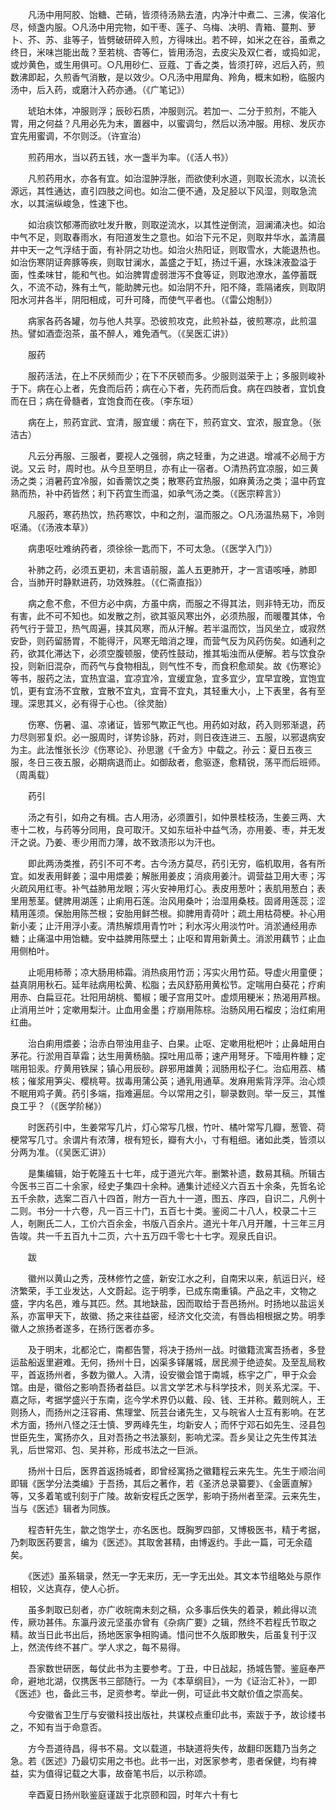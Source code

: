 <!-- { "loadSidebar": true } -->
　　凡汤中用阿胶、饴糖、芒硝，皆须待汤熟去渣，内净汁中煮二、三沸，俟溶化尽，倾盏内服。○凡汤中用完物，如干枣、莲子、乌梅、决明、青箱、蔓荆、萝卜、芥、苏、韭等子，皆劈破研碎入煎，方得味出。若不碎，如米之在谷，虽煮之终日，米味岂能出哉？至若桃、杏等仁，皆用汤泡，去皮尖及双仁者，或捣如泥，或炒黄色，或生用俱可。○凡用砂仁、豆蔻、丁香之类，皆须打碎，迟后入药，煎数沸即起，久煎香气消散，是以效少。○凡汤中用犀角、羚角，概末如粉，临服内汤中，后入药，或磨汁入药亦通。（《广笔记》）

　　琥珀木体，冲服则浮；辰砂石质，冲服则沉。若加一、二分于煎剂，不能入胃，用之何益？凡用必先为末，置器中，以蜜调匀，然后以汤冲服。用棕、发灰亦宜先用蜜调，不尔则泛。（许宣治）

　　煎药用水，当以药五钱，水一盏半为率。（《活人书》）

　　凡煎药用水，亦各有宜。如治湿肿浮胀，而欲使利水道，则取长流水，以流长源远，其性通达，直引四肢之间也。如治二便不通，及足胫以下风湿，则取急流水，以其湍纵峻急，性速下也。

　　如治痰饮郁滞而欲吐发升散，则取逆流水，以其性逆倒流，洄澜涌决也。如治中气不足，则取春雨水，有阳道发生之意也。如治下元不足，则取井华水，盖清晨井中天一之气浮结于面，有补阴之功也。如治火热阳证，则取雪水，大能退热也。如治伤寒阴证奔豚等疾，则取甘澜水，盖盛之于缸，扬过千遍，水珠沫液盈溢于面，性柔味甘，能和气也。如治脾胃虚弱泄泻不食等证，则取池潦水，盖停蓄既久，不流不动，殊有土气，能助脾元也。如治阴不升，阳不降，乖隔诸疾，则取阴阳水河井各半，阴阳相成，可升可降，而使气平者也。（《雷公炮制》）

　　病家各药各罐，勿与他人共享。恐彼煎攻克，此煎补益，彼煎寒凉，此煎温热。譬如酒壶泡茶，虽不醉人，难免酒气。（《吴医汇讲》）

　　服药

　　服药活法，在上不厌频而少；在下不厌顿而多。少服则滋荣于上；多服则峻补于下。病在心上者，先食而后药；病在心下者，先药而后食。病在四肢者，宜饥食而在日；病在骨髓者，宜饱食而在夜。（李东垣）

　　病在上，煎药宜武、宜清，服宜缓：病在下，煎药宜文、宜浓，服宜急。（张洁古）

　　凡云分再服、三服者，要视人之强弱，病之轻重，为之进退。增减不必局于方说。又云 时，周时也。从今旦至明旦，亦有止一宿者。○清热药宜凉服，如三黄汤之类；消暑药宜冷服，如香薷饮之类；散寒药宜热服，如麻黄汤之类；温中药宜熟而热，补中药皆然；利下药宜生而温，如承气汤之类。（《医宗粹言》）

　　凡服药，寒药热饮，热药寒饮，中和之剂，温而服之。○凡汤温热易下，冷则呕涌。（《汤液本草》）

　　病患呕吐难纳药者，须徐徐一匙而下，不可太急。（《医学入门》）

　　补肺之药，必须五更初，未言语前服，盖人五更肺开，才一言语咳唾，肺即合，当肺开时静默进药，功效殊胜。（《仁斋直指》）

　　病之愈不愈，不但方必中病，方虽中病，而服之不得其法，则非特无功，而反有害，此不可不知也。如发散之剂，欲其驱风寒出外，必须热服，而暖覆其体，令药气行于营卫，热气周遍，挟其风寒，而从汗解。若半温而饮，当风坐立，或寂然安卧，则药留肠胃，不能得汗，风寒无暗消之理，而营气反为风药伤矣。如通利之药，欲其化滞达下，必须空腹顿服，使药性鼓动，推其垢浊而从便解。若与饮食杂投，则新旧混杂，而药气与食物相乱，则气性不专，而食积愈顽矣。故《伤寒论》等书，服药之法，宜热宜温，宜凉宜冷，宜缓宜急，宜多宜少，宜早宜晚，宜饱宜饥，更有宜汤不宜散，宜散不宜丸，宜膏不宜丸，其轻重大小，上下表里，各有至理。深思其义，必有得于心也。（徐灵胎）

　　伤寒、伤暑、温、凉诸证，皆邪气欺正气也。用药如对敌，药入则邪渐退，药力尽则邪复炽。必一服周时，详势诊脉，药对，则日夜连进三、五服，以邪退病安为主。此法惟张长沙《伤寒论》、孙思邈《千金方》中载之。孙云：夏日五夜三服，冬日三夜五服，必期病退而止。如御敌者，愈驱逐，愈精锐，荡平而后班师。（周禹载）

　　药引

　　汤之有引，如舟之有楫。古人用汤，必须置引，如仲景桂枝汤，生姜三两、大枣十二枚，与药等分同用，良可取汗。又如东垣补中益气汤，亦用姜、枣，并无发汗之说。乃姜、枣少用而力薄，故不致渍形以为汗也。

　　即此两汤类推，药引不可不考。古今汤方莫尽，药引无穷，临机取用，各有所宜。如发表用鲜姜；温中用煨姜；解胀用姜皮；消痰用姜汁。调营益卫用大枣；泻火疏风用红枣。补气益肺用龙眼；泻火安神用灯心。表皮用葱叶；表肌用葱白；表里用葱茎。健脾用湖莲；止痢用石莲。治风用桑叶；治湿用桑枝。固肾用莲蕊；涩精用莲须。保胎用陈苎根；安胎用鲜苎根。抑脾用青荷叶；疏土用枯荷梗。补心用新小麦；止汗用浮小麦。清热解烦用青竹叶；利水泻火用淡竹叶。消淤通经用赤糖；止痛温中用饴糖。安中益脾用陈壁土；止呕和胃用新黄土。消淤用藕节；止血用侧柏叶。

　　止呃用柿蒂；凉大肠用柿霜。消热痰用竹沥；泻实火用竹茹。导虚火用童便；益真阴用秋石。延年祛病用松黄、松脂；去风舒筋用黄松节。定喘用白葵花；疗痢用赤、白扁豆花。壮阳用胡桃、蜀椒；暖子宫用艾叶。虚烦用粳米；热渴用芦根。止消用兰叶；定嗽用梨汁。止血用金墨；疗崩用陈棕。治肠风用石榴皮；治红痢用红曲。

　　治白痢用煨姜；治赤白带浊用韭子、白果。止呕、定嗽用枇杷叶；止鼻衄用白茅花。行淤用百草霜；达生用黄杨脑。探吐用瓜蒂；速产用弩牙。下噎用杵糠；定喘用铅汞。疗黄用铁屎；镇心用辰砂。辟邪用雄黄；润肠用松子仁。治疝用荔、橘核；催浆用笋尖、樱桃萼。拔毒用蒲公英；通乳用通草。发麻用紫背浮萍。治心烦不眠用鸡子黄。药引多端，指难遍屈。今以常用之引，聊录数则。举一反三，其惟良工乎？（《医学阶梯》）

　　时医药引中，生姜常写几片，灯心常写几根，竹叶、橘叶常写几瓣，葱管、荷梗常写几寸。余谓片有浓薄，根有短长，瓣有大小，寸有粗细。诸如此类，皆须以分两为准。（《吴医汇讲》）

　　是集编辑，始于乾隆五十七年，成于道光六年。删繁补遗，数易其稿。所辑古今医书三百二十余家，经史子集四十余种。通集计述经义六百五十余条，先哲名论五千余款，选案二百八十四首，附方一百九十一道，图五、序四，自识二，凡例十二则。书分一十六卷，凡一百三十门，五百七十类。鉴阅二十八人，校录二十三人，剞劂氏二人，工价六百余金，书版八百余片。道光十年八月开雕，十三年三月告竣。共一千五百九十二页，六十五万四千零七十七字。观泉氏自识。

　　跋

　　徽州以黄山之秀，茂林修竹之盛，新安江水之利，自南宋以来，航运日兴，经济繁荣，手工业发达，人文蔚起。迄于明季，已成东南重镇。产品之丰，文物之盛，字内名邑，难与其匹。然。其地缺盐，因而取给于吾邑扬州。时扬地以盐运关系，亦富甲天下，故徽、扬之来往益密，经济文化交流，有唇齿相根据之势。明季徽人之旅扬者遂多，在扬行医者亦多。

　　及于明末，北都沦亡，南都告警，将决于扬州一战。时徽籍流寓吾扬者，多登运盐船返里避难。无何，扬州十日，凶渠多铎屠城，居民濒于绝迹矣。及至乱局敉平，首返扬州者，多数为徽人。入清，设安徽会馆于南城，栋宇之广，甲于众会馆。由是，徽俗之影响吾扬者益巨。以言文学艺术与科学技术，则关系尤深。干、嘉之际，考据学盛兴于东南，迄今学术界仍以戴、段、钱、王并称。戴则皖人，王则扬人，而扬州之汪容甫、焦理堂、阮芸台诸先生，又与皖省人士互有影响。在艺术方面，扬州八怪之汪士慎、罗两峰先生，均新安人；而怀宁邓石如先生、泾县包世臣先生，寓扬亦久，且对吾扬之书法篆刻，影响尤深。吾乡吴让之先生传其法乳，后世常邓、包、吴并称，形成书法之一巨派。

　　扬州十日后，医界首返扬城者，即曾经寓扬之徽籍程云来先生。先生于顺治间即辑《医学分法类编》于吾扬，其后之著作，若《圣济总录纂要》、《金匮直解》等，又多着笔或刊刻于广陵。故新安程氏之医学，影响于扬州者至深。云来先生，当与《医述》辑者为同族。

　　程杏轩先生，歙之饱学士，亦名医也。既胸罗四部，又博极医书，精于考据，乃刺取医药要言，编为《医述》。其取舍甚精，由博返约。手此一篇，可无余蕴矣。

　　《医述》虽系辑录，然无一字无来历，无一字无出处。其文本节组略处与原作相较，义达真存，使人心折。

　　虽多刺取已刻者，亦广收皖南未刻之稿，众多事后佚失的着录，赖此得以流传，厥功甚伟。东瀛丹波元坚虽亦曾有《杂病广要》之辑，然终不若程氏节取之精。故当日此书出后，扬地医家争相购诵。惜问世不久版即散失，后虽复刊于汉上，然流传终不甚广。学人求之，每不易得。

　　吾家数世研医，每仗此书为主要参考。丁丑，中日战起，扬城告警。鉴庭奉严命，避地北湖，仅携医书三部随行。一为《本草纲目》，一为《证治汇补》，一即《医述》也，备此三书，足资参考。举此一例，可证此书文献价值之崇高矣。

　　今安徽省卫生厅与安徽科技出版社，共谋校点重印此书，索跋于予，故诊缕书之，不知有当于命意否。

　　方今吾道待昌，得书不易。文以载道，书缺道将失传，故翻印医籍乃当务之急。若《医述》乃最切实用之书也。此书一出，对医家参考，患者保健，均有裨益，实为值得记载之大事，故奋笔书后，以示称颂。

　　辛酉夏日扬州耿鉴庭谨跋于北京颐和园，时年六十有七

　　
